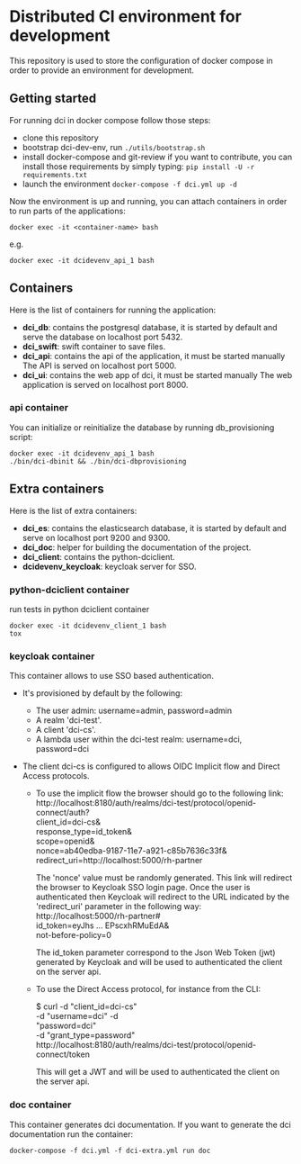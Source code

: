 # Distributed CI environment for development

This repository is used to store the configuration of docker
compose in order to provide an environment for development.

## Getting started

For running dci in docker compose follow those steps:

 * clone this repository
 * bootstrap dci-dev-env, run `./utils/bootstrap.sh`
 * install docker-compose and git-review if you want to contribute,
   you can install those requirements by simply typing:
   `pip install -U -r requirements.txt`
 * launch the environment `docker-compose -f dci.yml up -d`

Now the environment is up and running, you can attach containers in order to
run parts of the applications:

    docker exec -it <container-name> bash

e.g.

    docker exec -it dcidevenv_api_1 bash

## Containers

Here is the list of containers for running the application:

 * **dci_db**: contains the postgresql database, it is started by default and
   serve the database on localhost port 5432.
 * **dci_swift**: swift container to save files.
 * **dci_api**: contains the api of the application, it must be started manually
   The API is served on localhost port 5000.
 * **dci_ui**: contains the web app of dci, it must be started manually
   The web application is served on localhost port 8000.

### api container

You can initialize or reinitialize the database by running db_provisioning script:

    docker exec -it dcidevenv_api_1 bash
    ./bin/dci-dbinit && ./bin/dci-dbprovisioning


## Extra containers

Here is the list of extra containers:

 * **dci_es**: contains the elasticsearch database, it is started by default and
   serve on localhost port 9200 and 9300.
 * **dci_doc**: helper for building the documentation of the project.
 * **dci_client**: contains the python-dciclient.
 * **dcidevenv_keycloak**: keycloak server for SSO.


### python-dciclient container

run tests in python dciclient container

    docker exec -it dcidevenv_client_1 bash
    tox

### keycloak container

This container allows to use SSO based authentication.

* It's provisioned by default by the following:

    - The user admin: username=admin, password=admin
    - A realm 'dci-test'.
    - A client 'dci-cs'.
    - A lambda user within the dci-test realm: username=dci, password=dci

* The client dci-cs is configured to allows OIDC Implicit flow and Direct Access protocols.

    - To use the implicit flow the browser should go to the following link:
      http://localhost:8180/auth/realms/dci-test/protocol/openid-connect/auth?\
      client_id=dci-cs&\
      response_type=id_token&\
      scope=openid&\
      nonce=ab40edba-9187-11e7-a921-c85b7636c33f&\
      redirect_uri=http://localhost:5000/rh-partner

      The 'nonce' value must be randomly generated. This link will redirect the browser to
      Keycloak SSO login page. Once the user is authenticated then Keycloak will redirect
      to the URL indicated by the 'redirect_uri' parameter in the following way:
      http://localhost:5000/rh-partner#\
      id_token=eyJhs ... EPscxhRMuEdA&\
      not-before-policy=0

      The id_token parameter correspond to the Json Web Token (jwt) generated by Keycloak
      and will be used to authenticated the client on the server api.

    - To use the Direct Access protocol, for instance from the CLI:

      $ curl -d "client_id=dci-cs"\
      -d "username=dci" -d\
      "password=dci"\
      -d "grant_type=password"\
      http://localhost:8180/auth/realms/dci-test/protocol/openid-connect/token

      This will get a JWT and will be used to authenticated the client on the server api.


### doc container

This container generates dci documentation.
If you want to generate the dci documentation run the container:

    docker-compose -f dci.yml -f dci-extra.yml run doc